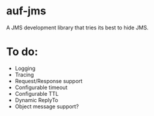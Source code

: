 # auf-jms
A JMS development library that tries its best to hide JMS.

# To do:
* Logging
* Tracing
* Request/Response support
* Configurable timeout
* Configurable TTL
* Dynamic ReplyTo
* Object message support?

